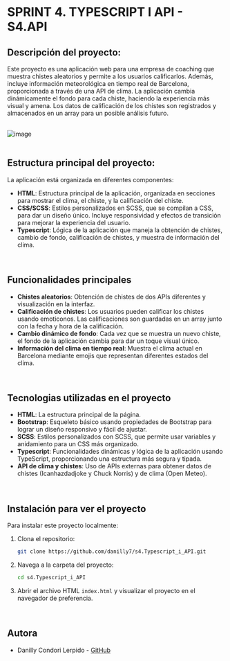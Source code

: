 # SPRINT 4. TYPESCRIPT I API - S4.API
## Descripción del proyecto:

Este proyecto es una aplicación web para una empresa de coaching que muestra chistes aleatorios y permite a los usuarios calificarlos. Además, incluye información meteorológica en tiempo real de Barcelona, proporcionada a través de una API de clima. La aplicación cambia dinámicamente el fondo para cada chiste, haciendo la experiencia más visual y amena. Los datos de calificación de los chistes son registrados y almacenados en un array para un posible análisis futuro.
<br>
<br>

![image](https://github.com/user-attachments/assets/b2bea366-c046-4814-a27f-26be05e7684c)
<br>
<br>

## Estructura principal del proyecto:

La aplicación está organizada en diferentes componentes:
- **HTML**: Estructura principal de la aplicación, organizada en secciones para mostrar el clima, el chiste, y la calificación del chiste.
- **CSS/SCSS**: Estilos personalizados en SCSS, que se compilan a CSS, para dar un diseño único. Incluye responsividad y efectos de transición para mejorar la experiencia del usuario.
- **Typescript**: Lógica de la aplicación que maneja la obtención de chistes, cambio de fondo, calificación de chistes, y muestra de información del clima.
<br>

## Funcionalidades principales

- **Chistes aleatorios**: Obtención de chistes de dos APIs diferentes y visualización en la interfaz.
- **Calificación de chistes**: Los usuarios pueden calificar los chistes usando emoticonos. Las calificaciones son guardadas en un array junto con la fecha y hora de la calificación.
- **Cambio dinámico de fondo**: Cada vez que se muestra un nuevo chiste, el fondo de la aplicación cambia para dar un toque visual único.
- **Información del clima en tiempo real**: Muestra el clima actual en Barcelona mediante emojis que representan diferentes estados del clima.
<br>

## Tecnologias utilizadas en el proyecto

- **HTML**: La estructura principal de la página.
- **Bootstrap**: Esqueleto básico usando propiedades de Bootstrap para lograr un diseño responsivo y fácil de ajustar.
- **SCSS**: Estilos personalizados con SCSS, que permite usar variables y anidamiento para un CSS más organizado.
- **Typescript**: Funcionalidades dinámicas y lógica de la aplicación usando TypeScript, proporcionando una estructura más segura y tipada.
- **API de clima y chistes**: Uso de APIs externas para obtener datos de chistes (Icanhazdadjoke y Chuck Norris) y de clima (Open Meteo).
<br>

## Instalación para ver el proyecto

Para instalar este proyecto localmente:

1. Clona el repositorio:

   ```bash
   git clone https://github.com/danilly7/s4.Typescript_i_API.git
   ``` 
   
2. Navega a la carpeta del proyecto:

   ```bash
   cd s4.Typescript_i_API
   ```

3. Abrir el archivo HTML `index.html` y visualizar el proyecto en el navegador de preferencia.
<br>

## Autora

- Danilly Condori Lerpido - [GitHub](https://github.com/danilly7)
